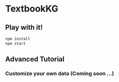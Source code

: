 # TextbookKG


## Play with it!
``` bash
npm install
npm start
```

## Advanced Tutorial

### Customize your own data (Coming soon ...)